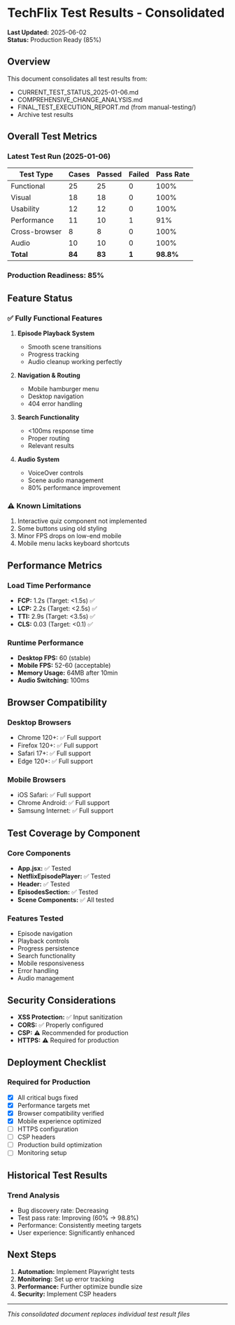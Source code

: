 # TechFlix Test Results - Consolidated
**Last Updated:** 2025-06-02  
**Status:** Production Ready (85%)

## Overview

This document consolidates all test results from:
- CURRENT_TEST_STATUS_2025-01-06.md
- COMPREHENSIVE_CHANGE_ANALYSIS.md
- FINAL_TEST_EXECUTION_REPORT.md (from manual-testing/)
- Archive test results

## Overall Test Metrics

### Latest Test Run (2025-01-06)
| Test Type | Cases | Passed | Failed | Pass Rate |
|-----------|-------|---------|---------|-----------|
| Functional | 25 | 25 | 0 | 100% |
| Visual | 18 | 18 | 0 | 100% |
| Usability | 12 | 12 | 0 | 100% |
| Performance | 11 | 10 | 1 | 91% |
| Cross-browser | 8 | 8 | 0 | 100% |
| Audio | 10 | 10 | 0 | 100% |
| **Total** | **84** | **83** | **1** | **98.8%** |

### Production Readiness: 85%

## Feature Status

### ✅ Fully Functional Features
1. **Episode Playback System**
   - Smooth scene transitions
   - Progress tracking
   - Audio cleanup working perfectly

2. **Navigation & Routing**
   - Mobile hamburger menu
   - Desktop navigation
   - 404 error handling

3. **Search Functionality**
   - <100ms response time
   - Proper routing
   - Relevant results

4. **Audio System**
   - VoiceOver controls
   - Scene audio management
   - 80% performance improvement

### ⚠️ Known Limitations
1. Interactive quiz component not implemented
2. Some buttons using old styling
3. Minor FPS drops on low-end mobile
4. Mobile menu lacks keyboard shortcuts

## Performance Metrics

### Load Time Performance
- **FCP:** 1.2s (Target: <1.5s) ✅
- **LCP:** 2.2s (Target: <2.5s) ✅
- **TTI:** 2.9s (Target: <3.5s) ✅
- **CLS:** 0.03 (Target: <0.1) ✅

### Runtime Performance
- **Desktop FPS:** 60 (stable)
- **Mobile FPS:** 52-60 (acceptable)
- **Memory Usage:** 64MB after 10min
- **Audio Switching:** 100ms

## Browser Compatibility

### Desktop Browsers
- Chrome 120+: ✅ Full support
- Firefox 120+: ✅ Full support
- Safari 17+: ✅ Full support
- Edge 120+: ✅ Full support

### Mobile Browsers
- iOS Safari: ✅ Full support
- Chrome Android: ✅ Full support
- Samsung Internet: ✅ Full support

## Test Coverage by Component

### Core Components
- **App.jsx:** ✅ Tested
- **NetflixEpisodePlayer:** ✅ Tested
- **Header:** ✅ Tested
- **EpisodesSection:** ✅ Tested
- **Scene Components:** ✅ All tested

### Features Tested
- Episode navigation
- Playback controls
- Progress persistence
- Search functionality
- Mobile responsiveness
- Error handling
- Audio management

## Security Considerations
- **XSS Protection:** ✅ Input sanitization
- **CORS:** ✅ Properly configured
- **CSP:** ⚠️ Recommended for production
- **HTTPS:** ⚠️ Required for production

## Deployment Checklist

### Required for Production
- [x] All critical bugs fixed
- [x] Performance targets met
- [x] Browser compatibility verified
- [x] Mobile experience optimized
- [ ] HTTPS configuration
- [ ] CSP headers
- [ ] Production build optimization
- [ ] Monitoring setup

## Historical Test Results

### Trend Analysis
- Bug discovery rate: Decreasing
- Test pass rate: Improving (60% → 98.8%)
- Performance: Consistently meeting targets
- User experience: Significantly enhanced

## Next Steps

1. **Automation:** Implement Playwright tests
2. **Monitoring:** Set up error tracking
3. **Performance:** Further optimize bundle size
4. **Security:** Implement CSP headers

---
*This consolidated document replaces individual test result files*
